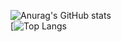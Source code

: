 ![Anurag's GitHub stats](https://github-readme-stats.vercel.app/api?username=xingadora&count_private=true&show_icons=true&theme=github_dark)
<br />
[![Top Langs](https://github-readme-stats.vercel.app/api/top-langs/?username=xingadora&count_private=true&show_icons=true&theme=github_dark)
